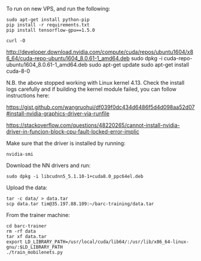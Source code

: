 

To run on new VPS, and run the following:

    sudo apt-get install python-pip
    pip install -r requirements.txt
    pip install tensorflow-gpu==1.5.0

    curl -O
  http://developer.download.nvidia.com/compute/cuda/repos/ubuntu1604/x86_64/cuda-repo-ubuntu1604_8.0.61-1_amd64.deb
    sudo dpkg -i cuda-repo-ubuntu1604_8.0.61-1_amd64.deb
    sudo apt-get update
    sudo apt-get install cuda-8-0

N.B. the above stopped working with Linux kernel 4.13. Check the install logs carefully and if building the kernel module failed, you can follow instructions here:

https://gist.github.com/wangruohui/df039f0dc434d6486f5d4d098aa52d07#install-nvidia-graphics-driver-via-runfile

https://stackoverflow.com/questions/48220265/cannot-install-nvidia-driver-in-funcion-block-cpu-fault-locked-error-implic

Make sure that the driver is installed by running:

    nvidia-smi

Download the NN drivers and run:

    sudo dpkg -i libcudnn5_5.1.10-1+cuda8.0_ppc64el.deb

Upload the data:

    tar -c data/ > data.tar
    scp data.tar tim@35.197.88.109:~/barc-training/data.tar

From the trainer machine:

    cd barc-trainer
    rm -rf data
    tar xf data.tar
    export LD_LIBRARY_PATH=/usr/local/cuda/lib64/:/usr/lib/x86_64-linux-gnu/:$LD_LIBRARY_PATH
    ./train_mobilenets.py

